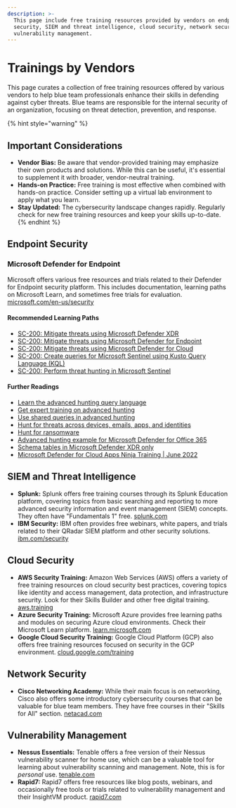 ```yaml
---
description: >-
  This page include free training resources provided by vendors on endpoint
  security, SIEM and threat intelligence, cloud security, network security, and
  vulnerability management.
---
```


# Trainings by Vendors

This page curates a collection of free training resources offered by various vendors to help blue team professionals enhance their skills in defending against cyber threats. Blue teams are responsible for the internal security of an organization, focusing on threat detection, prevention, and response.

{% hint style="warning" %}
## **Important Considerations**

* **Vendor Bias:** Be aware that vendor-provided training may emphasize their own products and solutions. While this can be useful, it's essential to supplement it with broader, vendor-neutral training.
* **Hands-on Practice:** Free training is most effective when combined with hands-on practice. Consider setting up a virtual lab environment to apply what you learn.
* **Stay Updated:** The cybersecurity landscape changes rapidly. Regularly check for new free training resources and keep your skills up-to-date.
{% endhint %}

## **Endpoint Security**

### **Microsoft Defender for Endpoint**

Microsoft offers various free resources and trials related to their Defender for Endpoint security platform. This includes documentation, learning paths on Microsoft Learn, and sometimes free trials for evaluation. [microsoft.com/en-us/security](https://www.microsoft.com/en-us/security)

#### Recommended Learning Paths

* [SC-200: Mitigate threats using Microsoft Defender XDR](https://learn.microsoft.com/en-us/training/paths/sc-200-mitigate-threats-using-microsoft-365-defender/)
* [SC-200: Mitigate threats using Microsoft Defender for Endpoint](https://learn.microsoft.com/en-us/training/paths/sc-200-mitigate-threats-using-microsoft-defender-for-endpoint/)
* [SC-200: Mitigate threats using Microsoft Defender for Cloud](https://learn.microsoft.com/en-us/training/paths/sc-200-mitigate-threats-using-azure-defender/)
* [SC-200: Create queries for Microsoft Sentinel using Kusto Query Language (KQL)](https://learn.microsoft.com/en-us/training/paths/sc-200-utilize-kql-for-azure-sentinel/)
* [SC-200: Perform threat hunting in Microsoft Sentinel](https://learn.microsoft.com/en-us/training/paths/sc-200-perform-threat-hunting-azure-sentinel/)

#### Further Readings

* [Learn the advanced hunting query language](https://learn.microsoft.com/en-us/defender-xdr/advanced-hunting-query-language?view=o365-worldwide)
* [Get expert training on advanced hunting](https://learn.microsoft.com/en-us/defender-xdr/advanced-hunting-expert-training?view=o365-worldwide)
* [Use shared queries in advanced hunting](https://learn.microsoft.com/en-us/defender-xdr/advanced-hunting-shared-queries?view=o365-worldwide)
* [Hunt for threats across devices, emails, apps, and identities](https://learn.microsoft.com/en-us/defender-xdr/advanced-hunting-query-emails-devices?view=o365-worldwide)
* [Hunt for ransomware](https://learn.microsoft.com/en-us/defender-xdr/advanced-hunting-find-ransomware?view=o365-worldwide)
* [Advanced hunting example for Microsoft Defender for Office 365](https://learn.microsoft.com/en-us/defender-xdr/advanced-hunting-email-threats?view=o365-worldwide)
* [Schema tables in Microsoft Defender XDR only](https://learn.microsoft.com/en-us/defender-xdr/advanced-hunting-migrate-from-mde?view=o365-worldwide#schema-tables-in-microsoft-defender-xdr-only)
* [Microsoft Defender for Cloud Apps Ninja Training | June 2022](https://techcommunity.microsoft.com/blog/microsoft-security-blog/microsoft-defender-for-cloud-apps-ninja-training--june-2022/2751518)

## **SIEM and Threat Intelligence**

* **Splunk:** Splunk offers free training courses through its Splunk Education platform, covering topics from basic searching and reporting to more advanced security information and event management (SIEM) concepts. They often have "Fundamentals 1" free. [splunk.com](https://www.splunk.com/)
* **IBM Security:** IBM often provides free webinars, white papers, and trials related to their QRadar SIEM platform and other security solutions. [ibm.com/security](https://www.ibm.com/security)

## **Cloud Security**

* **AWS Security Training:** Amazon Web Services (AWS) offers a variety of free training resources on cloud security best practices, covering topics like identity and access management, data protection, and infrastructure security. Look for their Skills Builder and other free digital training. [aws.training](https://www.google.com/search?q=https://aws.training/)
* **Azure Security Training:** Microsoft Azure provides free learning paths and modules on securing Azure cloud environments. Check their Microsoft Learn platform. [learn.microsoft.com](https://learn.microsoft.com/)
* **Google Cloud Security Training:** Google Cloud Platform (GCP) also offers free training resources focused on security in the GCP environment. [cloud.google.com/training](https://cloud.google.com/training)

## **Network Security**

* **Cisco Networking Academy:** While their main focus is on networking, Cisco also offers some introductory cybersecurity courses that can be valuable for blue team members. They have free courses in their "Skills for All" section. [netacad.com](https://www.netacad.com/)

## **Vulnerability Management**

* **Nessus Essentials:** Tenable offers a free version of their Nessus vulnerability scanner for home use, which can be a valuable tool for learning about vulnerability scanning and management. Note, this is for _personal_ use. [tenable.com](https://www.tenable.com/)
* **Rapid7:** Rapid7 offers free resources like blog posts, webinars, and occasionally free tools or trials related to vulnerability management and their InsightVM product. [rapid7.com](https://www.rapid7.com/)

